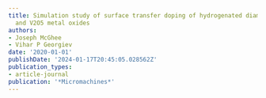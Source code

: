 ```yaml
---
title: Simulation study of surface transfer doping of hydrogenated diamond by MoO3
  and V2O5 metal oxides
authors:
- Joseph McGhee
- Vihar P Georgiev
date: '2020-01-01'
publishDate: '2024-01-17T20:45:05.028562Z'
publication_types:
- article-journal
publication: '*Micromachines*'
---
```

